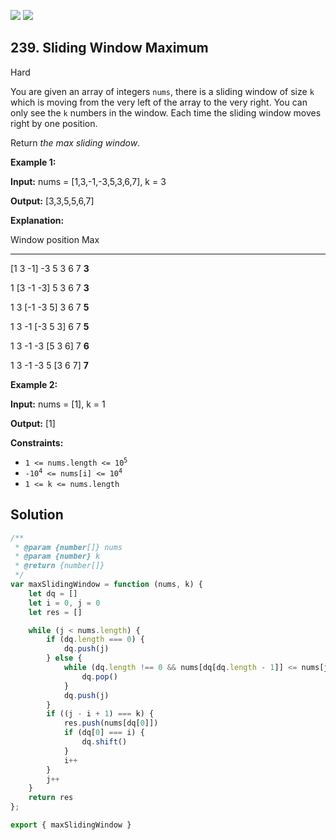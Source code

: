 [![](https://img.shields.io/github/stars/LeetCode-in-JavaScript/LeetCode-in-JavaScript?label=Stars&style=flat-square)](https://github.com/LeetCode-in-JavaScript/LeetCode-in-JavaScript)
[![](https://img.shields.io/github/forks/LeetCode-in-JavaScript/LeetCode-in-JavaScript?label=Fork%20me%20on%20GitHub%20&style=flat-square)](https://github.com/LeetCode-in-JavaScript/LeetCode-in-JavaScript/fork)

## 239\. Sliding Window Maximum

Hard

You are given an array of integers `nums`, there is a sliding window of size `k` which is moving from the very left of the array to the very right. You can only see the `k` numbers in the window. Each time the sliding window moves right by one position.

Return _the max sliding window_.

**Example 1:**

**Input:** nums = [1,3,-1,-3,5,3,6,7], k = 3

**Output:** [3,3,5,5,6,7]

**Explanation:** 

Window position Max 

--------------- ----- 

[1 3 -1] -3 5 3 6 7 **3** 

1 [3 -1 -3] 5 3 6 7 **3** 

1 3 [-1 -3 5] 3 6 7 **5** 

1 3 -1 [-3 5 3] 6 7 **5** 

1 3 -1 -3 [5 3 6] 7 **6** 

1 3 -1 -3 5 [3 6 7] **7**

**Example 2:**

**Input:** nums = [1], k = 1

**Output:** [1]

**Constraints:**

*   <code>1 <= nums.length <= 10<sup>5</sup></code>
*   <code>-10<sup>4</sup> <= nums[i] <= 10<sup>4</sup></code>
*   `1 <= k <= nums.length`

## Solution

```javascript
/**
 * @param {number[]} nums
 * @param {number} k
 * @return {number[]}
 */
var maxSlidingWindow = function (nums, k) {
    let dq = []
    let i = 0, j = 0
    let res = []

    while (j < nums.length) {
        if (dq.length === 0) {
            dq.push(j)
        } else {
            while (dq.length !== 0 && nums[dq[dq.length - 1]] <= nums[j]) {
                dq.pop()
            }
            dq.push(j)
        }
        if ((j - i + 1) === k) {
            res.push(nums[dq[0]])
            if (dq[0] === i) {
                dq.shift()
            }
            i++
        }
        j++
    }
    return res 
};

export { maxSlidingWindow }
```